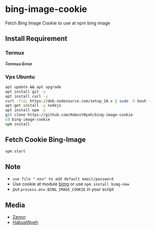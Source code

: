 # bing-image-cookie
Fetch Bing Image Cookie to use at npm bing image

## Install Requirement
### Termux
~~Termux Error~~

### Vps Ubuntu
```bash
apt update && apt upgrade
apt install git -y
apt install curl -y
curl -fsSL https://deb.nodesource.com/setup_18.x | sudo -E bash -
apt-get install -y nodejs
apt install npm -y
git clone https://github.com/HabustNyeh/bing-image-cookie
cd bing-image-cookie
npm install
```

## Fetch Cookie Bing-Image
```bash
npm start
```

## Note
* `use file ".env" to add default email/password`
* Use cookie at module [bimg](https://github.com/nociza/Bimg) or use `npm install bimg-new`
* put `process.env.BING_IMAGE_COOKIE` in your script

## Media
* [Zennn](mailto:zennn@myzenin.my.id)
* [HabustNyeh](https://github.com/HabustNyeh)
